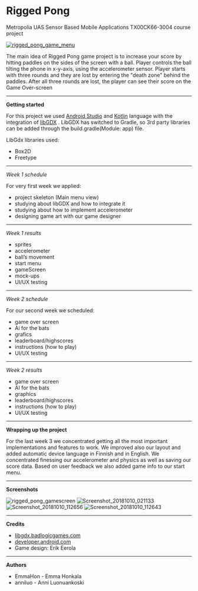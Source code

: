 # Rigged Pong
Metropolia UAS Sensor Based Mobile Applications TX00CK66-3004 course project

<a href="https://ibb.co/fYXEtp"><img src="https://preview.ibb.co/mMkZtp/Screenshot_20181010_112650.png" alt="rigged_pong_game_menu" border="0"></a>

The main idea of Rigged Pong game project is to increase your score by hitting paddles on the sides of the screen with a ball. Player controls the ball tilting the phone in x-y-axis, using the accelerometer sensor. Player starts with three rounds and they are lost by entering the "death zone" behind the paddles. After all three rounds are lost, the player can see their score on the Game Over-screen 


---  

**Getting started**  

For this project we used [Android Studio](https://developer.android.com/studio/ "Android Studio") and [Kotlin](https://kotlinlang.org/ "Kotlin") language with the integration of [libGDX](https://github.com/libGDX/libGDX "LibGDX") .
LibGDX has switched to Gradle, so 3rd party libraries can be added through the build.gradle(Module: app) file. 

LibGdx libraries used: 
* Box2D
* Freetype

--- 

*Week 1 schedule*  

For very first week we applied:  
* project skeleton (Main menu view)
* studying about libGDX and how to integrate it
* studying about how to implement accelerometer
* designing game art with our game designer


---

*Week 1 results*  

* sprites
* accelerometer
* ball’s movement
* start menu
* gameScreen
* mock-ups
* UI/UX testing

---  

*Week 2 schedule*  

For our second week we scheduled:  
* game over screen
* Ai for the bats
* grafics
* leaderboard/highscores
* instructions (how to play)
* UI/UX testing

---  

*Week 2 results*  

* game over screen
* AI for the bats
* graphics
* leaderboard/highscores
* instructions (how to play)
* UI/UX testing

---  

**Wrapping up the project**

For the last week 3 we concentrated getting all the most important implementations and features to work. We improved also our layout and added automatic device language in Finnish and in English. We concentrated finessing our accelerometer and physics as well as saving our score data. Based on user feedback we also added game info to our start menu.  


---  
**Screenshots**

<img src="https://preview.ibb.co/gHrqYp/Screenshot_20181010_021110.png" alt="rigged_pong_gamescreen" border="0">
<img src="https://preview.ibb.co/jX4oKU/Screenshot_20181010_021133.png" alt="Screenshot_20181010_021133" border="0">
<img src="https://preview.ibb.co/kKDR69/Screenshot_20181010_112656.png" alt="Screenshot_20181010_112656" border="0">
<img src="https://preview.ibb.co/e5b7Dp/Screenshot_20181010_112643.png" alt="Screenshot_20181010_112643" border="0">

---
**Credits**
* [libgdx.badlogicgames.com](https://libgdx.badlogicgames.com)
* [developer.android.com](https://developer.android.com/)
* Game design: Erik Eerola

---  

**Authors**
* EmmaHon - Emma Honkala
* anniluo - Anni Luonuankoski 
